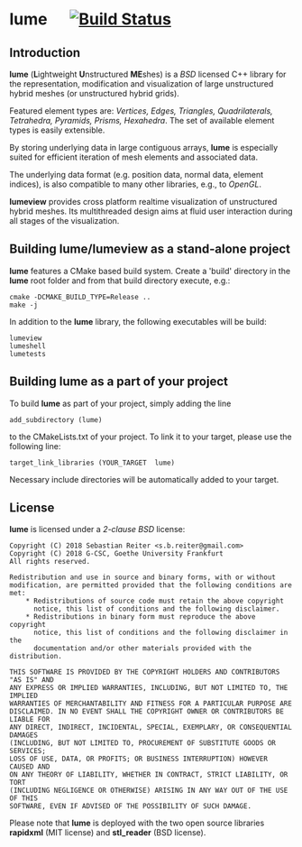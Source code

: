 # lume &nbsp;&nbsp;&nbsp;&nbsp; [![Build Status](https://travis-ci.com/sreiter/lume.svg?branch=master)](https://travis-ci.com/sreiter/lume)
## Introduction
**lume** (**L**ightweight **U**nstructured **ME**shes) is a *BSD* licensed C++ library for the representation, modification and visualization of large unstructured hybrid meshes (or unstructured hybrid grids).

Featured element types are: *Vertices, Edges, Triangles, Quadrilaterals, Tetrahedra, Pyramids, Prisms, Hexahedra*.
The set of available element types is easily extensible.

By storing underlying data in large contiguous arrays, **lume** is especially suited for efficient iteration of mesh elements and associated data.

The underlying data format (e.g. position data, normal data, element indices), is also compatible to many other libraries, e.g., to *OpenGL*.

**lumeview** provides cross platform realtime visualization of unstructured hybrid meshes. Its multithreaded design aims at fluid user interaction during all stages of the visualization.

## Building lume/lumeview as a stand-alone project
**lume** features a CMake based build system. Create a 'build' directory in the **lume** root folder and from that build directory execute, e.g.:

    cmake -DCMAKE_BUILD_TYPE=Release ..
    make -j

In addition to the **lume** library, the following executables will be build:

    lumeview
    lumeshell
    lumetests

## Building lume as a part of your project
To build **lume** as part of your project, simply adding the line
    
    add_subdirectory (lume)

to the CMakeLists.txt of your project. To link it to your target, please use the following line:

    target_link_libraries (YOUR_TARGET  lume)

Necessary include directories will be automatically added to your target.

## License
**lume** is licensed under a *2-clause BSD* license:

    Copyright (C) 2018 Sebastian Reiter <s.b.reiter@gmail.com>
    Copyright (C) 2018 G-CSC, Goethe University Frankfurt
    All rights reserved.
    
    Redistribution and use in source and binary forms, with or without
    modification, are permitted provided that the following conditions are met:
        * Redistributions of source code must retain the above copyright
          notice, this list of conditions and the following disclaimer.
        * Redistributions in binary form must reproduce the above copyright
          notice, this list of conditions and the following disclaimer in the
          documentation and/or other materials provided with the distribution.
    
    THIS SOFTWARE IS PROVIDED BY THE COPYRIGHT HOLDERS AND CONTRIBUTORS "AS IS" AND
    ANY EXPRESS OR IMPLIED WARRANTIES, INCLUDING, BUT NOT LIMITED TO, THE IMPLIED
    WARRANTIES OF MERCHANTABILITY AND FITNESS FOR A PARTICULAR PURPOSE ARE
    DISCLAIMED. IN NO EVENT SHALL THE COPYRIGHT OWNER OR CONTRIBUTORS BE LIABLE FOR
    ANY DIRECT, INDIRECT, INCIDENTAL, SPECIAL, EXEMPLARY, OR CONSEQUENTIAL DAMAGES
    (INCLUDING, BUT NOT LIMITED TO, PROCUREMENT OF SUBSTITUTE GOODS OR SERVICES;
    LOSS OF USE, DATA, OR PROFITS; OR BUSINESS INTERRUPTION) HOWEVER CAUSED AND
    ON ANY THEORY OF LIABILITY, WHETHER IN CONTRACT, STRICT LIABILITY, OR TORT
    (INCLUDING NEGLIGENCE OR OTHERWISE) ARISING IN ANY WAY OUT OF THE USE OF THIS
    SOFTWARE, EVEN IF ADVISED OF THE POSSIBILITY OF SUCH DAMAGE.

Please note that **lume** is deployed with the two open source libraries **rapidxml** (MIT license) and **stl_reader** (BSD license).

